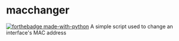 # macchanger
[![forthebadge made-with-python](http://ForTheBadge.com/images/badges/made-with-python.svg)](https://www.python.org/)
A simple script used to change an interface's MAC address
